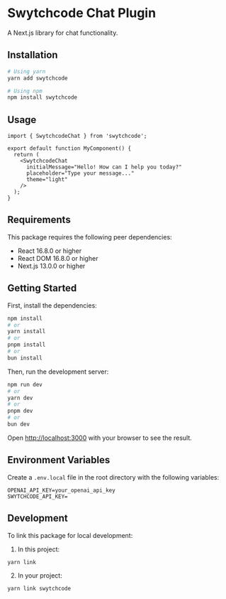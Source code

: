 # Swytchcode Chat Plugin

A Next.js library for chat functionality.

## Installation

```bash
# Using yarn
yarn add swytchcode

# Using npm
npm install swytchcode
```

## Usage

```tsx
import { SwytchcodeChat } from 'swytchcode';

export default function MyComponent() {
  return (
    <SwytchcodeChat
      initialMessage="Hello! How can I help you today?"
      placeholder="Type your message..."
      theme="light"
    />
  );
}
```


## Requirements

This package requires the following peer dependencies:
- React 16.8.0 or higher
- React DOM 16.8.0 or higher
- Next.js 13.0.0 or higher

## Getting Started

First, install the dependencies:

```bash
npm install
# or
yarn install
# or
pnpm install
# or
bun install
```

Then, run the development server:

```bash
npm run dev
# or
yarn dev
# or
pnpm dev
# or
bun dev
```

Open [http://localhost:3000](http://localhost:3000) with your browser to see the result.

## Environment Variables

Create a `.env.local` file in the root directory with the following variables:

```
OPENAI_API_KEY=your_openai_api_key
SWYTCHCODE_API_KEY=
```


## Development

To link this package for local development:

1. In this project:
```bash
yarn link
```

2. In your project:
```bash
yarn link swytchcode
```
